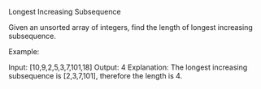  Longest Increasing Subsequence

Given an unsorted array of integers, find the length of longest increasing subsequence.

Example:

Input: [10,9,2,5,3,7,101,18]
Output: 4 
Explanation: The longest increasing subsequence is [2,3,7,101], therefore the length is 4. 

